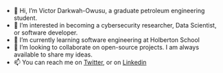 - 👋 Hi, I’m Victor Darkwah-Owusu, a graduate petroleum engineering student.
- 👀 I’m interested in becoming a cybersecurity researcher, Data Scientist, or software developer.
- 🌱 I’m currently learning software engineering at Holberton School
- 💞️ I’m looking to collaborate on open-source projects. I am always available to share my ideas.
- 📫 You can reach me on [Twitter](https://twitter.com/vodark22), or on [Linkedin](https://www.linkedin.com/in/victor-darkwah-owusu-294734177/) 

<!---
Vodarkwah/Vodarkwah is a ✨ special ✨ repository because its `README.md` (this file) appears on your GitHub profile.
You can click the Preview link to take a look at your changes.
--->
